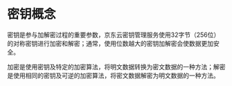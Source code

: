 # 密钥概念

密钥是参与加解密过程的重要参数，京东云密钥管理服务使用32字节（256位）的对称密钥进行加密和解密；通常，使用位数越大的密钥加解密会使数据更加安全。

加密是使用密钥及特定的加密算法，将明文数据转换为密文数据的一种方法；解密是使用相同的密钥及可逆的加密算法，将密文数据解密为明文数据的一种方法。

